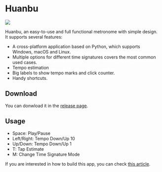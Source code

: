 # Huanbu

![](https://cdn.jsdelivr.net/gh/HuangJiaLian/DataBase0@master/uPic/2022_04_01_23_AqeeM9.png)

Huanbu, an easy-to-use and full functional metronome with simple design. It supports
several features:
- A cross-platform application based on Python, which supports Windows, macOS and Linux.
- Multiple options for different time signatures covers the most common used cases.
- Tempo estimation
- Big labels to show tempo marks and click counter.
- Handy shortcuts.

## Download

You can donwload it in the [release page](https://github.com/HuangJiaLian/HuanBu_Metronome/releases).

## Usage
- Space: Play/Pause 
- Left/Right: Tempo Down/Up 10
- Up/Down: Tempo Down/Up 1
- T: Tap Estimate
- M: Change Time Signature Mode 

If you are interested in how to build this app, you can check [this article](https://medium.com/@jackhuang.wz/building-a-metronome-in-python-c8e16826fe4f).
